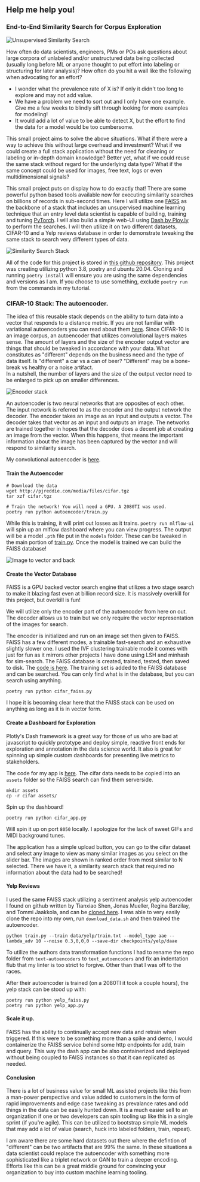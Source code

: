 ## Help me help you!
### End-to-End Similarity Search for Corpus Exploration

![Unsupervised Similarity Search](screenshots/cifar_dashboard.png)

How often do data scientists, engineers, PMs or POs ask questions about large corpora of 
unlabeled and/or unstructured data being collected (usually long before ML or anyone
thought to put effort into labeling or structuring for later analysis)? How often
do you hit a wall like the following when advocating for an effort?

* I wonder what the prevalence rate of X is? If only it didn't too long to explore and may not add value.
* We have a problem we need to sort out and I only have one example.  Give me a few
  weeks to blindly sift through looking for more examples for modeling!
* It would add a lot of value to be able to detect X, but the effort to find the data
  for a model would be too cumbersome.

This small project aims to solve the above situations.  What if there were a way to achieve this 
without large overhead and investment?  What if we could create a full stack application 
without the need for cleaning or labeling or in-depth domain knowledge? Better yet, 
what if we could reuse the same stack without regard for the underlying data type? 
What if the same concept could be used for images, free text, logs or even 
multidimensional signals?

This small project puts on display how to do exactly that! There are some powerful python based tools 
available now for executing similarity searches on billions of records in sub-second times. 
Here I will utilize one [FAISS](https://github.com/facebookresearch/faiss) as the backbone of a stack that includes an 
unsupervised machine learning technique that an entry level data scientist is capable of building, 
training and tuning [PyTorch](https://pytorch.org/).  I will also build a simple web-UI using [Dash by Ploy.ly](https://plotly.com/dash/) to perform 
the searches.  I will then utilize it on two different datasets, CIFAR-10 and a Yelp reviews 
database in order to demonstrate tweaking the same stack to search very different types of data.

![Similarity Search Stack](screenshots/stack.png)

All of the code for this project is stored in [this github repository](https://github.com/pdoyle5000/full-stack-similarity-search). 
This project was creating utilizing python 3.8, poetry and ubuntu 20.04. Cloning and running `poetry install` will 
ensure you are using the same dependencies and versions as I am.  If you choose to use something, exclude 
`poetry run` from the commands in my tutorial.

### CIFAR-10 Stack:  The autoencoder.

The idea of this reusable stack depends on the ability to turn data into a vector that responds to a distance metric. 
If you are not familiar with variational autoencoders you can read about them [here](https://towardsdatascience.com/understanding-variational-autoencoders-vaes-f70510919f73). 
Since CIFAR-10 is an image corpus, an autoencoder that utilizes convolutional layers makes sense.  The amount of 
layers and the size of the encoder output vector are things that should be tweaked in accordance with your data. 
What constitutes as "different" depends on the business need and the type of data itself.  Is "different" 
a car vs a can of beer? "Different" may be a bone-break vs healthy or a noise artifact.  
In a nutshell, the number of layers and the size of the output vector need to be enlarged to pick up on 
smaller differences.  

![Encoder stack](screenshots/autoencoder.png)

An autoencoder is two neural networks that are opposites of each other. The input network is referred to as the encoder 
and the output network the decoder.  The encoder takes an image as an input and outputs a vector.  The decoder 
takes that vector as an input and outputs an image.  The networks are trained together in hopes that the 
decoder does a decent job at creating an image from the vector.  When this happens, that means the important 
information about the image has been captured by the vector and will respond to similarity search.

My convolutional autoencoder is [here](https://github.com/pdoyle5000/full-stack-similarity-search/blob/main/autoencoder/autoencoder.py).

#### Train the Autoencoder

```
# Download the data
wget http://pjreddie.com/media/files/cifar.tgz
tar xzf cifar.tgz

# Train the network! You will need a GPU. A 2080TI was used.
poetry run python autoencoder/train.py
```

While this is training, it will print out losses as it trains. `poetry run mlflow-ui` will spin up 
an mlflow dashboard where you can view progress.  The output will be a model `.pth` file put in the 
`models` folder.  These can be tweaked in the main portion of [train.py](https://github.com/pdoyle5000/full-stack-similarity-search/blob/main/autoencoder/train.py). 
Once the model is trained we can build the FAISS database!


![Image to vector and back](screenshots/vectorize.png)

#### Create the Vector Database

FAISS is a GPU backed vector search engine that utilizes a two stage search to make it blazing fast even 
at billion record size.  It is massively overkill for this project, but overkill is fun!

We will utilize only the encoder part of the autoencoder from here on out.  The decoder allows us to train 
but we only require the vector representation of the images for search.

The encoder is initialized and run on an image set then given to FAISS.  FAISS has a few different modes, 
a trainable fast-search and an exhaustive slightly slower one.  I used the IVF clustering trainable mode 
it comes with just for fun as it mirrors other projects I have done using LSH and minhash for sim-search. 
The FAISS database is created, trained, tested, then saved to disk.  The [code is here](https://github.com/pdoyle5000/full-stack-similarity-search/blob/main/cifar_faiss.py). 
The training set is added to the FAISS database and can be searched.  You can only find what is in the database, 
but you can search using anything.

```
poetry run python cifar_faiss.py
```
I hope it is becoming clear here that the FAISS stack can be used on anything as long as it is in vector form. 

#### Create a Dashboard for Exploration

Plotly's Dash framework is a great way for those of us who are bad at javascript to quickly prototype 
and deploy simple, reactive front ends for exploration and annotation in the data science world. It 
also is great for spinning up simple custom dashboards for presenting live metrics to stakeholders.

The code for my app is [here](https://github.com/pdoyle5000/full-stack-similarity-search/blob/main/cifar_app.py). 
The cifar data needs to be copied into an `assets` folder so the FAISS search can find them serverside.

```
mkdir assets
cp -r cifar assets/
```

Spin up the dashboard!
```
poetry run python cifar_app.py
```
Will spin it up on port `8050` locally.  I apologize for the lack of sweet GIFs and MIDI background tunes. 

The application has a simple upload button, you can go to the cifar dataset and select any image to view 
as many similar images as you select on the slider bar.  The images are shown in ranked order from most 
similar to N selected.  There we have it, a similarity search stack that required no information about 
the data had to be searched!

#### Yelp Reviews

I used the same FAISS stack utilizing a sentiment analysis yelp autoencoder I found on github written by 
Tianxiao Shen, Jonas Mueller, Regina Barzilay, and Tommi Jaakkola, and can be [cloned here](https://github.com/shentianxiao/text-autoencoders). 
I was able to very easily clone the repo into my own, run `download_data.sh` and then trained the autoencoder.
```
python train.py --train data/yelp/train.txt --model_type aae --lambda_adv 10 --noise 0.3,0,0,0 --save-dir checkpoints/yelp/daae
```
To utilize the authors data transformation functions I had to rename the repo folder from `text-autoencoders` to `text_autoencoders` 
and fix an indentation flub that my linter is too strict to forgive.  Other than that I was off to the races.

After their autoencoder is trained (on a 2080TI it took a couple hours), the yelp stack can be stood up with:
```
poetry run python yelp_faiss.py
poetry run python yelp_app.py
```

#### Scale it up.

FAISS has the ability to continually accept new data and retrain when triggered.  If this were to be something 
more than a spike and demo, I would containerize the FAISS service behind some http endpoints for add, train and query. 
This way the dash app can be also containerized and deployed without being coupled to FAISS instances so that it can 
replicated as needed.

#### Conclusion

There is a lot of business value for small ML assisted projects like this from a man-power perspective and 
value added to customers in the form of rapid improvements and edge case tweaking as prevalance rates and 
odd things in the data can be easily hunted down.  It is a much easier sell to an organization if one or two 
developers can spin tooling up like this in a single sprint (if you're agile).  This can be utilized 
to bootstrap simple ML models that may add a lot of value (search, huck into labeled folders, train, repeat).

I am aware there are some hard datasets out there where the defintion of "different" can be two artifacts 
that are 99% the same.  In these situations a data scientist could replace the autoencoder with something 
more sophisticated like a triplet network or GAN to train a deeper encoding.  Efforts like this can be a 
great middle ground for convincing your organization to buy into custom machine learning tooling.














